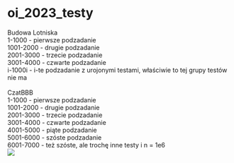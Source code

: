 # oi_2023_testy
Budowa Lotniska\
1-1000 - pierwsze podzadanie\
1001-2000 - drugie podzadanie\
2001-3000 - trzecie podzadanie\
3001-4000 - czwarte podzadanie\
i-1000i - i-te podzadanie z urojonymi testami, właściwie to tej grupy testów nie ma\
\
CzatBBB\
1-1000 - pierwsze podzadanie\
1001-2000 - drugie podzadanie\
2001-3000 - trzecie podzadanie\
3001-4000 - czwarte podzadanie\
4001-5000 - piąte podzadanie\
5001-6000 - szóste podzadanie\
6001-7000 - też szóste, ale trochę inne testy i n = 1e6\
![](https://tenor.com/view/rickroll-meme-internet-never-gonna-gif-26474110.gif)
